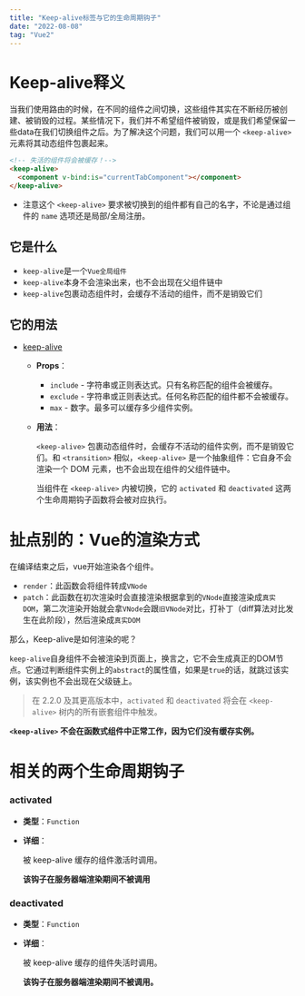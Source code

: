 ```yaml
---
title: "Keep-alive标签与它的生命周期钩子"
date: "2022-08-08"
tag: "Vue2"
---
```


# Keep-alive释义

当我们使用路由的时候，在不同的组件之间切换，这些组件其实在不断经历被创建、被销毁的过程。某些情况下，我们并不希望组件被销毁，或是我们希望保留一些data在我们切换组件之后。为了解决这个问题，我们可以用一个 `<keep-alive>` 元素将其动态组件包裹起来。

```html
<!-- 失活的组件将会被缓存！-->
<keep-alive>
  <component v-bind:is="currentTabComponent"></component>
</keep-alive>
```

- 注意这个 `<keep-alive>` 要求被切换到的组件都有自己的名字，不论是通过组件的 `name` 选项还是局部/全局注册。

## 它是什么

- `keep-alive`是一个`Vue全局组件`
- `keep-alive`本身不会渲染出来，也不会出现在父组件链中
- `keep-alive`包裹动态组件时，会缓存不活动的组件，而不是销毁它们

## 它的用法

- [keep-alive](https://cn.vuejs.org/v2/api/#keep-alive)

  - **Props**：

    - `include` - 字符串或正则表达式。只有名称匹配的组件会被缓存。
    - `exclude` - 字符串或正则表达式。任何名称匹配的组件都不会被缓存。
    - `max` - 数字。最多可以缓存多少组件实例。

  - **用法**：

    `<keep-alive>` 包裹动态组件时，会缓存不活动的组件实例，而不是销毁它们。和 `<transition>` 相似，`<keep-alive>` 是一个抽象组件：它自身不会渲染一个 DOM 元素，也不会出现在组件的父组件链中。

    当组件在 `<keep-alive>` 内被切换，它的 `activated` 和 `deactivated` 这两个生命周期钩子函数将会被对应执行。

# 扯点别的：Vue的渲染方式

在编译结束之后，vue开始渲染各个组件。

- `render`：此函数会将组件转成`VNode`
- `patch`：此函数在初次渲染时会直接渲染根据拿到的`VNode`直接渲染成`真实DOM`，第二次渲染开始就会拿`VNode`会跟`旧VNode`对比，打补丁（diff算法对比发生在此阶段），然后渲染成`真实DOM`

那么，Keep-alive是如何渲染的呢？

`keep-alive`自身组件不会被渲染到页面上，换言之，它不会生成真正的DOM节点。它通过判断组件实例上的`abstract`的属性值，如果是`true`的话，就跳过该实例，该实例也不会出现在父级链上。

> 在 2.2.0 及其更高版本中，`activated` 和 `deactivated` 将会在 `<keep-alive>` 树内的所有嵌套组件中触发。

**`<keep-alive>` 不会在函数式组件中正常工作，因为它们没有缓存实例。**

# 相关的两个生命周期钩子

### activated

- **类型**：`Function`

- **详细**：

  被 keep-alive 缓存的组件激活时调用。

  **该钩子在服务器端渲染期间不被调用**

### deactivated

- **类型**：`Function`

- **详细**：

  被 keep-alive 缓存的组件失活时调用。

  **该钩子在服务器端渲染期间不被调用。**

